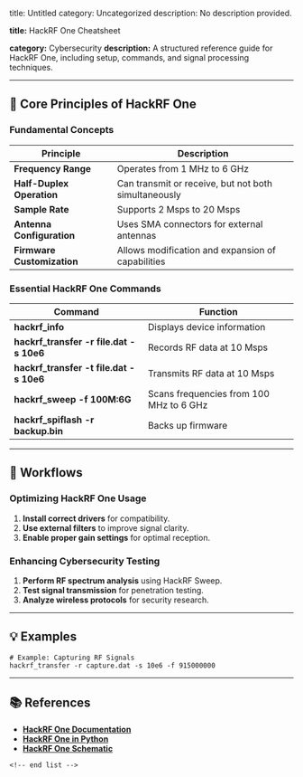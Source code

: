 title: Untitled
category: Uncategorized
description: No description provided.

**title:** HackRF One Cheatsheet

**category:** Cybersecurity
**description:** A structured reference guide for HackRF One, including setup, commands, and signal processing techniques.

---

## 📡 **Core Principles of HackRF One**

### **Fundamental Concepts**

| Principle                        | Description                                          |
| -------------------------------- | ---------------------------------------------------- |
| **Frequency Range**        | Operates from 1 MHz to 6 GHz                         |
| **Half-Duplex Operation**  | Can transmit or receive, but not both simultaneously |
| **Sample Rate**            | Supports 2 Msps to 20 Msps                           |
| **Antenna Configuration**  | Uses SMA connectors for external antennas            |
| **Firmware Customization** | Allows modification and expansion of capabilities    |

### **Essential HackRF One Commands**

| Command                                       | Function                                |
| --------------------------------------------- | --------------------------------------- |
| **hackrf_info**                         | Displays device information             |
| **hackrf_transfer -r file.dat -s 10e6** | Records RF data at 10 Msps              |
| **hackrf_transfer -t file.dat -s 10e6** | Transmits RF data at 10 Msps            |
| **hackrf_sweep -f 100M:6G**             | Scans frequencies from 100 MHz to 6 GHz |
| **hackrf_spiflash -r backup.bin**       | Backs up firmware                       |

---

## 🔄 **Workflows**

### **Optimizing HackRF One Usage**

1. **Install correct drivers** for compatibility.
2. **Use external filters** to improve signal clarity.
3. **Enable proper gain settings** for optimal reception.

### **Enhancing Cybersecurity Testing**

1. **Perform RF spectrum analysis** using HackRF Sweep.
2. **Test signal transmission** for penetration testing.
3. **Analyze wireless protocols** for security research.

---

## 💡 **Examples**

```plaintext
# Example: Capturing RF Signals
hackrf_transfer -r capture.dat -s 10e6 -f 915000000  
```

---

## 📚 **References**

- **[HackRF One Documentation](https://hackrf.readthedocs.io/en/latest/hackrf_one.html)**
- **[HackRF One in Python](https://pysdr.org/content/hackrf.html)**
- **[HackRF One Schematic](https://github.com/rad1o/hardware/blob/master/datasheets/else/hackrf-one-schematic.pdf)**

```
<!-- end list -->
```